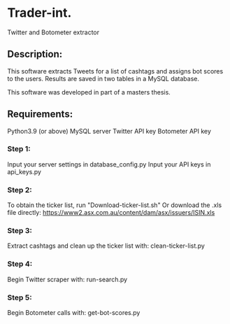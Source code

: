 # Trader-int. 
Twitter and Botometer extractor

## Description:
This software extracts Tweets for a list of cashtags and assigns bot scores to the users. Results are saved in two tables in a MySQL database. 

This software was developed in part of a masters thesis.



## Requirements:
Python3.9 (or above)
MySQL server
Twitter API key
Botometer API key


### Step 1: 
Input your server settings in database_config.py
Input your API keys in api_keys.py

### Step 2:
To obtain the ticker list, run "Download-ticker-list.sh"
Or download the .xls file directly: https://www2.asx.com.au/content/dam/asx/issuers/ISIN.xls

### Step 3:
Extract cashtags and clean up the ticker list with:
clean-ticker-list.py

### Step 4:
Begin Twitter scraper with:
run-search.py

### Step 5:
Begin Botometer calls with:
get-bot-scores.py
